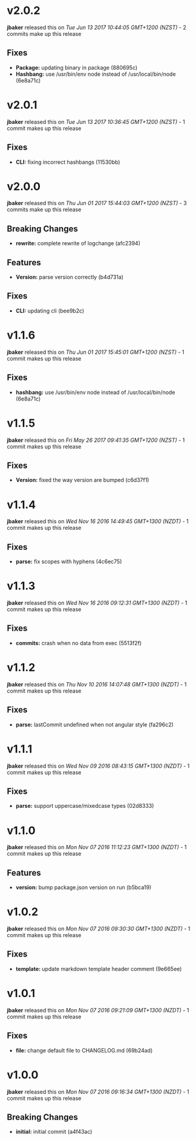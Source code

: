 
<!---
<div data-major="2" data-minor="0" data-patch="2" data-commit="c3b321c" class="release-body commit">
-->

# v2.0.2
**jbaker** released this on *Tue Jun 13 2017 10:44:05 GMT+1200 (NZST)* - 2 commits make up this release

## Fixes
* **Package:** updating binary in package (880695c)
* **Hashbang:** use /usr/bin/env node instead of /usr/local/bin/node (6e8a71c)



<!---
<div data-major="2" data-minor="0" data-patch="1" data-commit="11530bb" class="release-body commit">
-->

# v2.0.1
**jbaker** released this on *Tue Jun 13 2017 10:36:45 GMT+1200 (NZST)* - 1 commit makes up this release

## Fixes
* **CLI:** fixing incorrect hashbangs (11530bb)



<!---
<div data-major="2" data-minor="0" data-patch="0" data-commit="afc2394" class="release-body commit">
-->

# v2.0.0
**jbaker** released this on *Thu Jun 01 2017 15:44:03 GMT+1200 (NZST)* - 3 commits make up this release

## Breaking Changes
* **rewrite:** complete rewrite of logchange (afc2394)


## Features
* **Version:** parse version correctly (b4d731a)


## Fixes
* **CLI:** updating cli (bee9b2c)


<!---
<div data-major="1" data-minor="1" data-patch="6" data-commit="6e8a71c" class="release-body commit">
-->

# v1.1.6
**jbaker** released this on *Thu Jun 01 2017 15:45:01 GMT+1200 (NZST)* - 1 commit makes up this release

## Fixes
* **hashbang:** use /usr/bin/env node instead of /usr/local/bin/node (6e8a71c)


<!---
<div data-major="1" data-minor="1" data-patch="5" data-commit="c6d37f1" class="release-body commit">
-->

# v1.1.5
**jbaker** released this on *Fri May 26 2017 09:41:35 GMT+1200 (NZST)* - 1 commit makes up this release

## Fixes
* **Version:** fixed the way version are bumped (c6d37f1)



<!---
<div data-major="1" data-minor="1" data-patch="4" data-commit="4c6ec75" class="release-body commit">
-->

# v1.1.4
**jbaker** released this on *Wed Nov 16 2016 14:49:45 GMT+1300 (NZDT)* - 1 commit makes up this release

## Fixes
* **parse:** fix scopes with hyphens (4c6ec75)



<!---
<div data-major="1" data-minor="1" data-patch="3" data-commit="5513f2f" class="release-body commit">
-->

# v1.1.3
**jbaker** released this on *Wed Nov 16 2016 09:12:31 GMT+1300 (NZDT)* - 1 commit makes up this release

## Fixes
* **commits:** crash when no data from exec (5513f2f)



<!---
<div data-major="1" data-minor="1" data-patch="2" data-commit="fa296c2" class="release-body commit">
-->

# v1.1.2
**jbaker** released this on *Thu Nov 10 2016 14:07:48 GMT+1300 (NZDT)* - 1 commit makes up this release

## Fixes
* **parse:** lastCommit undefined when not angular style (fa296c2)



<!---
<div data-major="1" data-minor="1" data-patch="1" data-commit="02d8333" class="release-body commit">
-->

# v1.1.1
**jbaker** released this on *Wed Nov 09 2016 08:43:15 GMT+1300 (NZDT)* - 1 commit makes up this release

## Fixes
* **parse:** support uppercase/mixedcase types (02d8333)



<!---
<div data-major="1" data-minor="1" data-patch="0" data-commit="b5bca19" class="release-body commit">
-->

# v1.1.0
**jbaker** released this on *Mon Nov 07 2016 11:12:23 GMT+1300 (NZDT)* - 1 commit makes up this release

## Features
* **version:** bump package.json version on run (b5bca19)



<!---
<div data-major="1" data-minor="0" data-patch="2" data-commit="9e665ee" class="release-body commit">
-->

# v1.0.2
**jbaker** released this on *Mon Nov 07 2016 09:30:30 GMT+1300 (NZDT)* - 1 commit makes up this release

## Fixes
* **template:** update markdown template header comment (9e665ee)



<!---
<div data-major="1" data-minor="0" data-patch="1" data-commit="69b24ad" class="release-body commit">
-->

# v1.0.1
**jbaker** released this on *Mon Nov 07 2016 09:21:09 GMT+1300 (NZDT)* - 1 commit makes up this release

## Fixes
* **file:** change default file to CHANGELOG.md (69b24ad)



<!---
<div data-major="1" data-minor="0" data-patch="0" data-commit="a4f43ac" class="release-body commit">
-->

# v1.0.0
**jbaker** released this on *Mon Nov 07 2016 09:16:34 GMT+1300 (NZDT)* - 1 commit makes up this release

## Breaking Changes
* **initial:** initial commit (a4f43ac)


